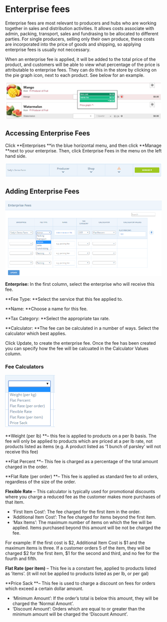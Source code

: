 # Enterprise fees

Enterprise fees are most relevant to producers and hubs who are working together in sales and distribution activities. It allows costs associate with admin, packing, transport, sales and fundrasing to be allocated to different parties. For single producers, selling only their own produce, these costs are incorporated into the price of goods and shipping, so applying enterprise fees is usually not neccessary.

When an enterprise fee is applied, it will be added to the total price of the product, and customers will be able to view what percentage of the price is attributable to enterprise fees. They can do this in the store by clicking on the pie graph icon, next to each product. See below for an example.

![](/assets/21-EnterpriseFees-1-Enterprsie-fee-in-shopfront_old.png)

## Accessing Enterprise Fees

Click **Enterprises **in the blue horizontal menu, and then click **Manage **next to your enterprise. Then, click Enterprise Fees in the menu on the left hand side.

![](/assets/21-EnterpriseFees-2-Access-demo-farm_old.png)

## Adding Enterprise Fees

![](/assets/21-EnterpriseFees-3-Enterprise-Fees-Screenshot_old.png)

**Enterprise:** In the first column, select the enterprise who will receive this fee.

**Fee Type: **Select the service that this fee applied to.

**Name: **Choose a name for this fee.

**Tax Category: **Select the appropriate tax rate.

**Calculator: **The fee can be calculated in a number of ways. Select the calculator which best applies.

Click Update, to create the enterprise fee. Once the fee has been created you can specify how the fee will be calcuated in the Calculator Values column.

### Fee Calculators

![](/assets/21-EnterproseFees-4-Fee-calculators_old.png)

**Weight \(per lb\) **– this fee is applied to products on a per lb basis. The fee will only be applied to products which are priced at a per lb rate, not products listed as items \(e.g. A product listed as ‘1 bunch of parsley’ will not receive this fee\)

**Flat Percent **– This fee is charged as a percentage of the total amount charged in the order.

**Flat Rate \(per order\) **– This fee is applied as standard fee to all orders, regardless of the size of the order.

**Flexible Rate** – This calculator is typically used for promotional discounts where you charge a reduced fee as the customer makes more purchases of that item.

* ‘First Item Cost’: The fee charged for the first item in the order.
* ‘Additional Item Cost’: The fee charged for items beyond the first item.
* ‘Max Items’: The maximum number of items on which the fee will be applied. Items purchased beyond this amount will be not be charged the fee.

For example: If the first cost is $2, Additional Item Cost is $1 and the maximum items is three. If a customer orders 5 of the item, they will be charged $2 for the first item, $1 for the second and third, and no fee for the fourth and fifth.

**Flat Rate \(per item\)** –  This fee is a constant fee, applied to products listed as ‘items’. \(it will not be applied to products listed as per lb, or per gal\)

**Price Sack **– This fee is used to charge a discount on fees for orders which exceed a certain dollar amount.

* ‘Minimum Amount’: If the order’s total is below this amount, they will be charged the ‘Normal Amount’.
* ‘Discount Amount’: Orders which are equal to or greater than the minimum amount will be charged the ‘Discount Amount’.



